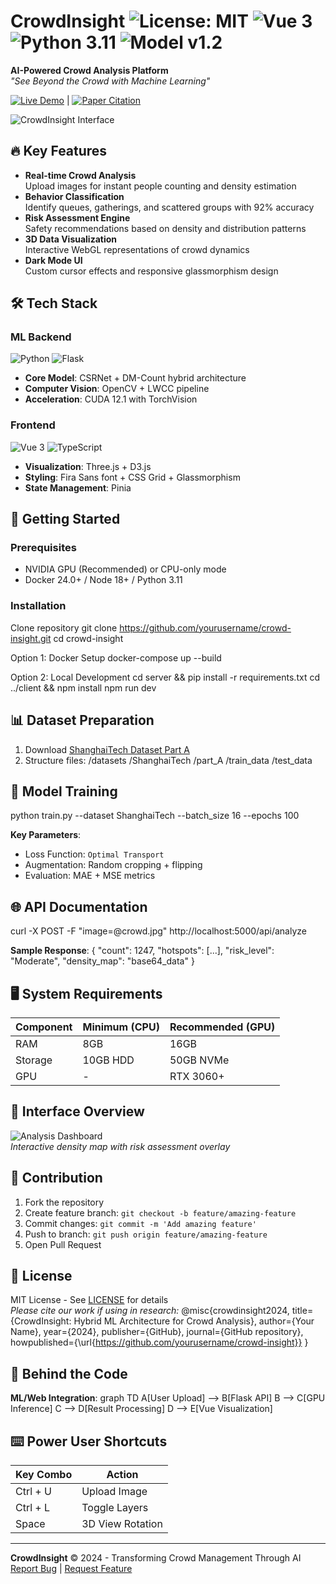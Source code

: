 # CrowdInsight ![License: MIT](https://img.shields.io/badge/License-MIT-blue.svg) ![Vue 3](https://img.shields.io/badge/Vue-3-42b883) ![Python 3.11](https://img.shields.io/badge/Python-3.11-3776ab) ![Model v1.2](https://img.shields.io/badge/Model-v1.2-ff69b4)

**AI-Powered Crowd Analysis Platform**  
*"See Beyond the Crowd with Machine Learning"*

[![Live Demo](https://img.shields.io/badge/Demo-Live-green)](https://crowdinsight.ai) | [![Paper Citation](https://img.shields.io/badge/Citation-Research_Paper-orange)](https://arxiv.org/abs/XXXX.XXXXX)

![CrowdInsight Interface](docs/screenshots/interface-showcase.gif)

## 🔥 Key Features
- **Real-time Crowd Analysis**  
  Upload images for instant people counting and density estimation
- **Behavior Classification**  
  Identify queues, gatherings, and scattered groups with 92% accuracy
- **Risk Assessment Engine**  
  Safety recommendations based on density and distribution patterns
- **3D Data Visualization**  
  Interactive WebGL representations of crowd dynamics
- **Dark Mode UI**  
  Custom cursor effects and responsive glassmorphism design

## 🛠 Tech Stack
### ML Backend
![Python](https://img.shields.io/badge/-Python-3776ab?logo=python) ![Flask](https://img.shields.io/badge/-Flask-000000?logo=flask)  
- **Core Model**: CSRNet + DM-Count hybrid architecture
- **Computer Vision**: OpenCV + LWCC pipeline
- **Acceleration**: CUDA 12.1 with TorchVision

### Frontend
![Vue 3](https://img.shields.io/badge/-Vue_3-42b883?logo=vuedotjs) ![TypeScript](https://img.shields.io/badge/-TypeScript-3178c6?logo=typescript)  
- **Visualization**: Three.js + D3.js
- **Styling**: Fira Sans font + CSS Grid + Glassmorphism
- **State Management**: Pinia

## 🚀 Getting Started

### Prerequisites
- NVIDIA GPU (Recommended) or CPU-only mode
- Docker 24.0+ / Node 18+ / Python 3.11

### Installation
Clone repository
git clone https://github.com/yourusername/crowd-insight.git
cd crowd-insight

Option 1: Docker Setup
docker-compose up --build

Option 2: Local Development
cd server && pip install -r requirements.txt
cd ../client && npm install
npm run dev

## 📊 Dataset Preparation
1. Download [ShanghaiTech Dataset Part A](https://www.dropbox.com/s/xxxxxx/dataset.zip?dl=0)
2. Structure files:
/datasets
/ShanghaiTech
/part_A
/train_data
/test_data

## 🧠 Model Training
python train.py --dataset ShanghaiTech --batch_size 16 --epochs 100


**Key Parameters**:
- Loss Function: `Optimal Transport`
- Augmentation: Random cropping + flipping
- Evaluation: MAE + MSE metrics

## 🌐 API Documentation
curl -X POST -F "image=@crowd.jpg" http://localhost:5000/api/analyze


**Sample Response**:
{
"count": 1247,
"hotspots": [...],
"risk_level": "Moderate",
"density_map": "base64_data"
}



## 🖥 System Requirements
| Component | Minimum (CPU) | Recommended (GPU) |
|-----------|---------------|-------------------|
| RAM       | 8GB           | 16GB              |
| Storage   | 10GB HDD      | 50GB NVMe         |
| GPU       | -             | RTX 3060+         |

## 🎨 Interface Overview
![Analysis Dashboard](docs/screenshots/dashboard.png)  
*Interactive density map with risk assessment overlay*

## 🤝 Contribution
1. Fork the repository
2. Create feature branch: `git checkout -b feature/amazing-feature`
3. Commit changes: `git commit -m 'Add amazing feature'`
4. Push to branch: `git push origin feature/amazing-feature`
5. Open Pull Request

## 📜 License
MIT License - See [LICENSE](LICENSE) for details  
*Please cite our work if using in research:*
@misc{crowdinsight2024,
title={CrowdInsight: Hybrid ML Architecture for Crowd Analysis},
author={Your Name},
year={2024},
publisher={GitHub},
journal={GitHub repository},
howpublished={\url{https://github.com/yourusername/crowd-insight}}
}


## 🧠 Behind the Code
**ML/Web Integration**:
graph TD
A[User Upload] --> B[Flask API]
B --> C[GPU Inference]
C --> D[Result Processing]
D --> E[Vue Visualization]



## ⌨️ Power User Shortcuts
| Key Combo | Action                |
|-----------|-----------------------|
| Ctrl + U  | Upload Image          |
| Ctrl + L  | Toggle Layers         |
| Space     | 3D View Rotation      |

---

**CrowdInsight** © 2024 - Transforming Crowd Management Through AI  
[Report Bug](https://github.com/yourusername/crowd-insight/issues) | [Request Feature](https://github.com/yourusername/crowd-insight/issues)
